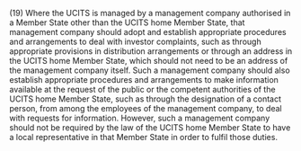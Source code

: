 (19) Where the UCITS is managed by a management company authorised in a Member State other than the UCITS home Member State, that management company should adopt and establish appropriate procedures and arrangements to deal with investor complaints, such as through appropriate provisions in distribution arrangements or through an address in the UCITS home Member State, which should not need to be an address of the management company itself. Such a management company should also establish appropriate procedures and arrangements to make information available at the request of the public or the competent authorities of the UCITS home Member State, such as through the designation of a contact person, from among the employees of the management company, to deal with requests for information. However, such a management company should not be required by the law of the UCITS home Member State to have a local representative in that Member State in order to fulfil those duties.